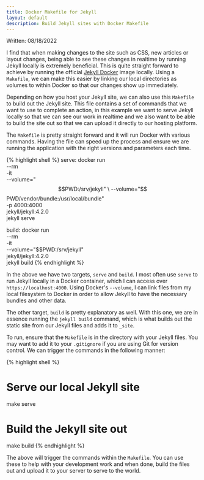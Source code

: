 ```yaml
---
title: Docker Makefile for Jekyll
layout: default
description: Build Jekyll sites with Docker Makefile
---
```


Written: 08/18/2022

I find that when making changes to the site such as CSS, new articles or layout changes, being able to see these changes in realtime by running Jekyll locally is extremely beneficial. This is quite straight forward to achieve by running the official [Jekyll Docker](https://hub.docker.com/r/jekyll/jekyll/) image locally. Using a `Makefile`, we can make this easier by linking our local directories as volumes to within Docker so that our changes show up immediately.

Depending on how you host your Jekyll site, we can also use this `Makefile` to build out the Jekyll site. This file contains a set of commands that we want to use to complete an action, in this example we want to serve Jekyll locally so that we can see our work in realtime and we also want to be able to build the site out so that we can upload it directly to our hosting platform.

The `Makefile` is pretty straight forward and it will run Docker with various commands. Having the file can speed up the process and ensure we are running the application with the right versions and parameters each time.
 
{% highlight shell %}
serve:
        docker run \
                --rm \
                -it \
                --volume="$$PWD:/srv/jekyll" \
                --volume="$$PWD/vendor/bundle:/usr/local/bundle" \
                -p 4000:4000 \
                jekyll/jekyll:4.2.0 \
                jekyll serve

build:
        docker run \
                --rm \
                -it \
                --volume="$$PWD:/srv/jekyll" \
                jekyll/jekyll:4.2.0 \
                jekyll build
{% endhighlight %}

In the above we have two targets, `serve` and `build`. I most often use `serve` to run Jekyll locally in a Docker container, which I can access over `https://localhost:4000`. Using Docker's `--volume`, I can link files from my local filesystem to Docker in order to allow Jekyll to have the necessary bundles and other data.

The other target, `build` is pretty explanatory as well. With this one, we are in essence running the `jekyll build` command, which is what builds out the static site from our Jekyll files and adds it to `_site`.

To run, ensure that the `Makefile` is in the directory with your Jekyll files. You may want to add it to your `.gitignore` if you are using Git for version control. We can trigger the commands in the following manner:

{% highlight shell %}
# Serve our local Jekyll site
make serve

# Build the Jekyll site out
make build
{% endhighlight %}

The above will trigger the commands within the `Makefile`. You can use these to help with your development work and when done, build the files out and upload it to your server to serve to the world.
